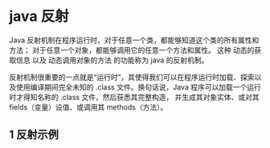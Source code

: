 # java 反射

Java 反射机制在程序运行时，对于任意一个类，都能够知道这个类的所有属性和方法；
对于任意一个对象，都能够调用它的任意一个方法和属性。
这种 动态的获取信息 以及 动态调用对象的方法 的功能称为 java 的反射机制。

反射机制很重要的一点就是“运行时”，其使得我们可以在程序运行时加载、探索以及使用编译期间完全未知的 
.class 文件。换句话说，Java 程序可以加载一个运行时才得知名称的 .class 文件，然后获悉其完整构造，
并生成其对象实体、或对其 fields（变量）设值、或调用其 methods（方法）。

## 1 反射示例
